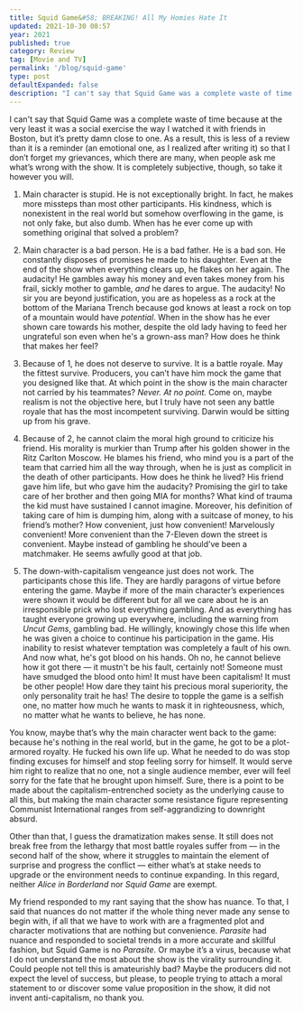 ```yaml
---
title: Squid Game&#58; BREAKING! All My Homies Hate It
updated: 2021-10-30 08:57
year: 2021
published: true
category: Review
tag: [Movie and TV]
permalink: '/blog/squid-game'
type: post
defaultExpanded: false
description: "I can't say that Squid Game was a complete waste of time because at the very least it was a social exercise the way I watched it with friends in Boston, but it’s pretty damn close to one."
---
```


I can't say that Squid Game was a complete waste of time because at the very least it was a social exercise the way I watched it with friends in Boston, but it’s pretty damn close to one. As a result, this is less of a review than it is a reminder (an emotional one, as I realized after writing it) so that I don’t forget my grievances, which there are many, when people ask me what’s wrong with the show. It is completely subjective, though, so take it however you will.

1. Main character is stupid. He is not exceptionally bright. In fact, he makes more missteps than most other participants. His kindness, which is nonexistent in the real world but somehow overflowing in the game, is not only fake, but also dumb. When has he ever come up with something original that solved a problem?

2. Main character is a bad person. He is a bad father. He is a bad son. He constantly disposes of promises he made to his daughter. Even at the end of the show when everything clears up, he flakes on her again. The audacity! He gambles away his money and even takes money from his frail, sickly mother to gamble, _and_ he dares to argue. The audacity! No sir you are beyond justification, you are as hopeless as a rock at the bottom of the Mariana Trench because god knows at least a rock on top of a mountain would have _potential_. When in the show has he ever shown care towards his mother, despite the old lady having to feed her ungrateful son even when he's a grown-ass man? How does he think that makes her feel?

3. Because of 1, he does not deserve to survive. It is a battle royale. May the fittest survive. Producers, you can’t have him mock the game that you designed like that. At which point in the show is the main character not carried by his teammates? _Never. At no point._ Come on, maybe realism is not the objective here, but I truly have not seen any battle royale that has the most incompetent surviving. Darwin would be sitting up from his grave.

4. Because of 2, he cannot claim the moral high ground to criticize his friend. His morality is murkier than Trump after his golden shower in the Ritz Carlton Moscow. He blames his friend, who mind you is a part of the team that carried him all the way through, when he is just as complicit in the death of other participants. How does he think he lived? His friend gave him life, but who gave him the audacity? Promising the girl to take care of her brother and then going MIA for months? What kind of trauma the kid must have sustained I cannot imagine. Moreover, his definition of taking care of him is dumping him, along with a suitcase of money, to his friend’s mother? How convenient, just how convenient! Marvelously convenient! More convenient than the 7-Eleven down the street is convenient. Maybe instead of gambling he should’ve been a matchmaker. He seems awfully good at that job.

5. The down-with-capitalism vengeance just does not work. The participants chose this life. They are hardly paragons of virtue before entering the game. Maybe if more of the main character’s experiences were shown it would be different but for all we care about he is an irresponsible prick who lost everything gambling. And as everything has taught everyone growing up everywhere, including the warning from _Uncut Gems_, gambling bad. He willingly, knowingly chose this life when he was given a choice to continue his participation in the game. His inability to resist whatever temptation was completely a fault of his own. And now what, he's got blood on his hands. Oh no, he cannot believe how it got there — it mustn't be his fault, certainly not! Someone must have smudged the blood onto him! It must have been capitalism! It must be other people! How dare they taint his precious moral superiority, the only personality trait he has! The desire to topple the game is a selfish one, no matter how much he wants to mask it in righteousness, which, no matter what he wants to believe, he has none.

You know, maybe that’s why the main character went back to the game: because he's nothing in the real world, but in the game, he got to be a plot-armored royalty. He fucked his own life up. What he needed to do was stop finding excuses for himself and stop feeling sorry for himself. It would serve him right to realize that no one, not a single audience member, ever will feel sorry for the fate that he brought upon himself. Sure, there is a point to be made about the capitalism-entrenched society as the underlying cause to all this, but making the main character some resistance figure representing Communist International ranges from self-aggrandizing to downright absurd.

Other than that, I guess the dramatization makes sense. It still does not break free from the lethargy that most battle royales suffer from — in the second half of the show, where it struggles to maintain the element of surprise and progress the conflict — either what’s at stake needs to upgrade or the environment needs to continue expanding. In this regard, neither _Alice in Borderland_ nor _Squid Game_ are exempt.

My friend responded to my rant saying that the show has nuance. To that, I said that nuances do not matter if the whole thing never made any sense to begin with, if all that we have to work with are a fragmented plot and character motivations that are nothing but convenience. _Parasite_ had nuance and responded to societal trends in a more accurate and skillful fashion, but Squid Game is no _Parasite_. Or maybe it’s a virus, because what I do not understand the most about the show is the virality surrounding it. Could people not tell this is amateurishly bad? Maybe the producers did not expect the level of success, but please, to people trying to attach a moral statement to or discover some value proposition in the show, it did not invent anti-capitalism, no thank you.
